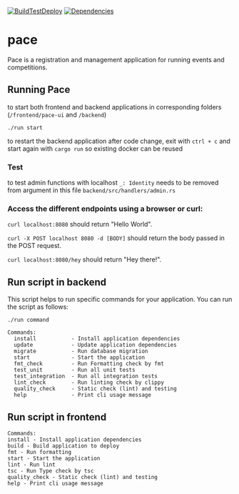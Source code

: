 [![BuildTestDeploy](https://github.com/pace-running/pace3/actions/workflows/build-test-deploy.yml/badge.svg)](https://github.com/pace-running/pace3/actions/workflows/build-test-deploy.yml)
[![Dependencies](https://github.com/pace-running/pace3/actions/workflows/dependencies.yml/badge.svg)](https://github.com/pace-running/pace3/actions/workflows/dependencies.yml)

# pace

Pace is a registration and management application for running events and competitions.


## Running Pace
to start both frontend and backend applications in corresponding folders (`/frontend/pace-ui` and `/backend`)
```shell
./run start
```
to restart the backend application after code change, exit with `ctrl + c` and start again with 
`cargo run` so existing docker can be reused

### Test
to test admin functions with localhost `_: Identity` needs to be removed from argument in this file `backend/src/handlers/admin.rs`

### Access the different endpoints using a browser or curl:

`curl localhost:8080` should return "Hello World".

`curl -X POST localhost 8080 -d [BODY]` should return the body passed in the POST request.

`curl localhost:8080/hey` should return "Hey there!".

## Run script in backend

This script helps to run specific commands for your application. You can run the script as follows:

```
./run command

Commands:
  install           - Install application dependencies
  update            - Update application dependencies
  migrate           - Run database migration
  start             - Start the application
  fmt_check         - Run Formatting check by fmt
  test_unit         - Run all unit tests
  test_integration  - Run all integration tests
  lint_check        - Run linting check by clippy
  quality_check     - Static check (lint) and testing
  help              - Print cli usage message
```

## Run script in frontend
```
Commands:
install - Install application dependencies
build - Build application to deploy
fmt - Run formatting
start - Start the application
lint - Run lint
tsc - Run Type check by tsc
quality_check - Static check (lint) and testing
help - Print cli usage message
```
